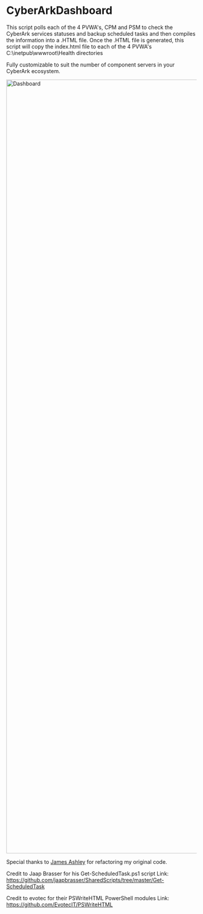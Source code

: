 # CyberArkDashboard

This script polls each of the 4 PVWA's, CPM and PSM to check the CyberArk services statuses and backup scheduled tasks and
then compiles the information into a .HTML file. Once the .HTML file is generated, this script will copy the index.html file 
to each of the 4 PVWA's C:\inetpub\wwwroot\Health directories

Fully customizable to suit the number of component servers in your CyberArk ecosystem.

<img width="2048" alt="Dashboard" src="https://user-images.githubusercontent.com/16002550/105228870-180d9300-5b31-11eb-9c78-d889bab1e359.png">

Special thanks to [James Ashley](https://github.com/jashley1992) for refactoring my original code.


Credit to Jaap Brasser for his Get-ScheduledTask.ps1 script
Link: https://github.com/jaapbrasser/SharedScripts/tree/master/Get-ScheduledTask

Credit to evotec for their PSWriteHTML PowerShell modules
Link: https://github.com/EvotecIT/PSWriteHTML
